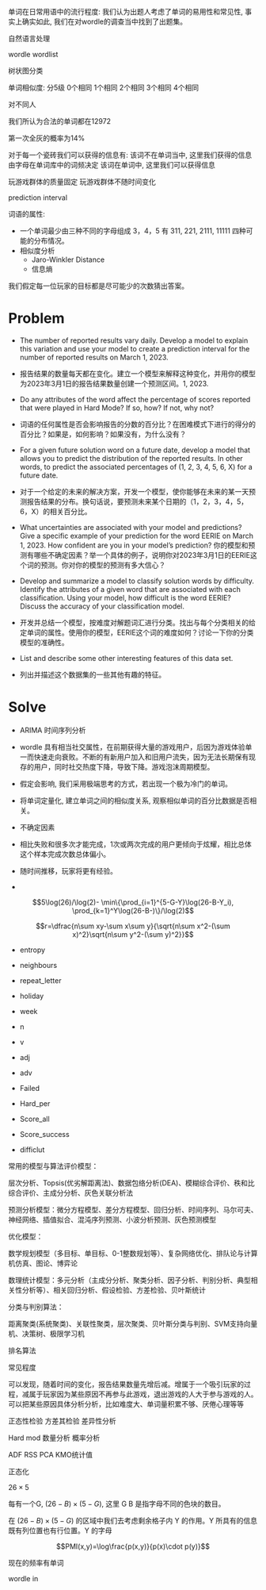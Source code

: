 单词在日常用语中的流行程度: 我们认为出题人考虑了单词的易用性和常见性, 事实上确实如此, 我们在对wordle的调查当中找到了出题集。

自然语言处理

wordle wordlist

树状图分类

单词相似度: 分5级
0个相同
1个相同
2个相同
3个相同
4个相同

对不同人

我们所认为合法的单词都在12972

第一次全灰的概率为14%

对于每一个瓷砖我们可以获得的信息有:
该词不在单词当中, 这里我们获得的信息由字母在单词库中的词频决定
该词在单词中, 这里我们可以获得信息

玩游戏群体的质量固定
玩游戏群体不随时间变化

prediction interval

词语的属性:
- 一个单词最少由三种不同的字母组成 3，4，5 有 311, 221, 2111, 11111 四种可能的分布情况。
- 相似度分析
  - Jaro-Winkler Distance
  - 信息熵

我们假定每一位玩家的目标都是尽可能少的次数猜出答案。

# Problem
-  The number of reported results vary daily. Develop a model to explain this variation and use your model to create a prediction interval for the number of reported results on March 1, 2023. 
- 报告结果的数量每天都在变化。建立一个模型来解释这种变化，并用你的模型为2023年3月1日的报告结果数量创建一个预测区间。1, 2023. 

- Do any attributes of the word affect the percentage of scores reported that were played in Hard Mode? If so, how? If not, why not? 
- 词语的任何属性是否会影响报告的分数的百分比？在困难模式下进行的得分的百分比？如果是，如何影响？如果没有，为什么没有？

- For a given future solution word on a future date, develop a model that allows you to predict the distribution of the reported results. In other words, to predict the associated percentages of (1, 2, 3, 4, 5, 6, X) for a future date. 
- 对于一个给定的未来的解决方案，开发一个模型，使你能够在未来的某一天预测报告结果的分布。换句话说，要预测未来某个日期的（1，2，3，4，5，6，X）的相关百分比。

- What uncertainties are associated with your model and predictions? Give a specific example of your prediction for the word EERIE on March 1, 2023. How confident are you in your model’s prediction? 你的模型和预测有哪些不确定因素？举一个具体的例子，说明你对2023年3月1日的EERIE这个词的预测。你对你的模型的预测有多大信心？

- Develop and summarize a model to classify solution words by difficulty. Identify the attributes of a given word that are associated with each classification. Using your model, how difficult is the word EERIE? Discuss the accuracy of your classification model. 
- 开发并总结一个模型，按难度对解题词汇进行分类。找出与每个分类相关的给定单词的属性。使用你的模型，EERIE这个词的难度如何？讨论一下你的分类模型的准确性。

- List and describe some other interesting features of this data set.
- 列出并描述这个数据集的一些其他有趣的特征。

# Solve
- ARIMA 时间序列分析
- wordle 具有相当社交属性，在前期获得大量的游戏用户，后因为游戏体验单一而快速走向衰败。不断的有新用户加入和旧用户流失，因为无法长期保有现存的用户，同时社交热度下降，导致下降。游戏泡沫周期模型。
- 假定会影响, 我们采用极端思考的方式，若出现一个极为冷门的单词。
- 将单词定量化, 建立单词之间的相似度关系, 观察相似单词的百分比数据是否相关。

- 不确定因素
- 相比失败和很多次才能完成，1次或两次完成的用户更倾向于炫耀，相比总体这个样本完成次数总体偏小。
- 随时间推移，玩家将更有经验。

- 

$$5\log(26)/\log(2)- \min\{\prod_{i=1}^{5-G-Y}\log(26-B-Y_i), \prod_{k=1}^Y\log(26-B-)\}/\log(2)$$

$$r=\dfrac{n\sum xy-\sum x\sum y}{\sqrt{n\sum x^2-(\sum x)^2}\sqrt{n\sum y^2-(\sum y)^2}}$$


- entropy
- neighbours
- repeat_letter
- holiday
- week
- n
- v
- adj
- adv


- Failed
- Hard_per
- Score_all
- Score_success
- difficlut

常用的模型与算法评价模型：

层次分析、Topsis(优劣解距离法)、数据包络分析(DEA)、模糊综合评价、秩和比综合评价、主成分分析、灰色关联分析法

预测分析模型：微分方程模型、差分方程模型、回归分析、时间序列、马尔可夫、神经网络、插值拟合、混沌序列预测、小波分析预测、灰色预测模型

优化模型：

数学规划模型（多目标、单目标、0-1整数规划等）、复杂网络优化、排队论与计算机仿真、图论、博弈论

数理统计模型：多元分析（主成分分析、聚类分析、因子分析、判别分析、典型相关性分析等）、相关回归分析、假设检验、方差检验、贝叶斯统计

分类与判别算法：

距离聚类(系统聚类)、关联性聚类，层次聚类、贝叶斯分类与判别、SVM支持向量机、决策树、极限学习机

排名算法

常见程度

可以发现，随着时间的变化，报告结果数量先增后减。增属于一个吸引玩家的过程，减属于玩家因为某些原因不再参与此游戏，退出游戏的人大于参与游戏的人。可以把某些原因具体分析分析，比如难度大、单词量积累不够、厌倦心理等等

正态性检验
方差其检验
差异性分析

Hard mod
数量分析
概率分析

ADF
RSS
PCA
KMO统计值


正态化

$26\times 5$

每有一个G, $(26-B)\times (5-G)$, 这里 G B 是指字母不同的色块的数目。

在 $(26-B)\times (5-G)$ 的区域中我们去考虑剩余格子内 Y 的作用。Y 所具有的信息既有列位置也有行位置。Y 的字母

$$PMI(x,y)=\log\frac{p(x,y)}{p(x)\cdot p(y)}$$

现在的频率有单词

wordle in 